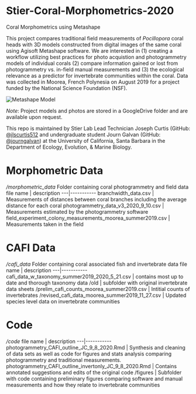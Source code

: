 # Stier-Coral-Morphometrics-2020
Coral Morphometrics using Metashape

This project compares traditional field measurements of *Pocillopora* coral heads with 3D models constructed from digital images of the same coral using Agisoft Metashape software. We are interested in (1) creating a workflow utilizing best practices for photo acquistion and photogrammetry models of individual corals (2) compare information gained or lost from photogrammetry vs. in-field manual measurements and (3) the ecological relevance as a predictor for invertebrate communities within the coral. Data was collected in Moorea, French Polynesia on August 2019 for a project funded by the National Science Foundation (NSF).

![Metashape Model](https://drive.google.com/drive/u/1/folders/1MaTedl9H6lcqhuW6W1WjWYwqVjplf9Ox)

*Note*: Project models and photos are stored in a GoogleDrive folder and are available upon request.

This repo is maintained by Stier Lab Lead Technician Joseph Curtis (GitHub: [@jlscurtis512](https://github.com/jlscurtis512) and undergraduate student Journ Galvan (GitHub: [@journgalvan](https://github.com/journgalvan)) at the University of California, Santa Barbara in the Department of Ecology, Evolution, & Marine Biology.


# Morphometric Data
*/morphometric_data* Folder containing coral photogrammetry and field data
file name | description 
---|-----------
branchwidth_data.csv | Measurements of distances between coral branches including the average distance for each coral
photogrammetry_data_v3_2020_9_10.csv | Measurements estimated by the photogrammetry software
field_experiment_colony_measurements_moorea_summer2019.csv | Measurements taken in the field

# CAFI Data
*/cafi_data* Folder containing coral associated fish and invertebrate data
file name | description 
---|-----------
cafi_data_w_taxonomy_summer2019_2020_5_21.csv | contains most up to date and thorough taxonomy data
/old | subfolder with original invertebrate data sheets
/prelim_cafi_counts_moorea_summer2019.csv | Intitial counts of invertebrates 
/revised_cafi_data_moorea_summer2019_11_27.csv | Updated species level data on invertebrate communities

# Code
*/code* 
file name | description 
---|-----------
photogrammetry_CAFI_outline_JC_9_8_2020.Rmd | Synthesis and cleaning of data sets as well as code for figures and stats analysis comparing photogrammetry and traditional measurements. 
photogrammetry_CAFI_outline_invertonly_JC_9_8_2020.Rmd | Contains annotated suggestions and edits of the original code
/figures | Subfolder with code containing preliminary figures comparing software and manual measurements and how they relate to invertebrate communities


